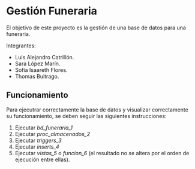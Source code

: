 # Gestión Funeraria

El objetivo de este proyecto es la gestión de una base de datos para una funeraria.

Integrantes: 
- Luis Alejandro Catrillón.
- Sara López Marín.
- Sofía Isaareth Flores.
- Thomas Buitrago.

## Funcionamiento
Para ejecutrar correctamente la base de datos y visualizar correctamente su funcionamiento, se deben seguir las siguientes instrucciones: 
1. Ejecutar _bd_funeraria_1_
2. Ejecutar _proc_almacenados_2_
3. Ejecutar _triggers_3_
4. Ejecutar _inserts_4_
5. Ejecutar _vistas_5_ o _funcion_6_ (el resultado no se altera por el orden de ejecución entre ellas).

   
